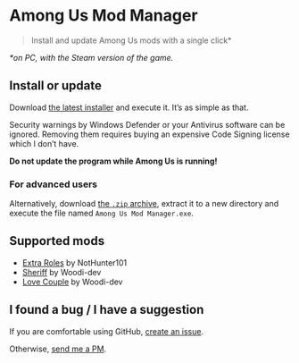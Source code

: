 # Among Us Mod Manager
> Install and update Among Us mods with a single click*

*\*on PC, with the Steam version of the game.*

## Install or update
Download [the latest installer](https://github.com/moritzruth/among-us-mod-manager/releases/download/v1.0.0/AmongUsModManagerInstaller-1.0.0.exe)
and execute it. It’s as simple as that.

Security warnings by Windows Defender or your Antivirus software can be ignored. Removing them requires buying an
expensive Code Signing license which I don’t have.

**Do not update the program while Among Us is running!**

### For advanced users
Alternatively, download
[the `.zip` archive](https://github.com/moritzruth/among-us-mod-manager/releases/download/v1.0.0/AmongUsModManager-1.0.0.zip),
extract it to a new directory and execute the file named `Among Us Mod Manager.exe`.

## Supported mods
- [Extra Roles](https://github.com/NotHunter101/ExtraRolesAmongUs) by NotHunter101
- [Sheriff](https://github.com/Woodi-dev/Among-Us-Sheriff-Mod) by Woodi-dev
- [Love Couple](https://github.com/Woodi-dev/Among-Us-Love-Couple-Mod) by Woodi-dev

## I found a bug / I have a suggestion

If you are comfortable using GitHub,
[create an issue](https://github.com/moritzruth/among-us-mod-manager/issues/new).

Otherwise, [send me a PM](https://twitter.com/moritz_ruth).
